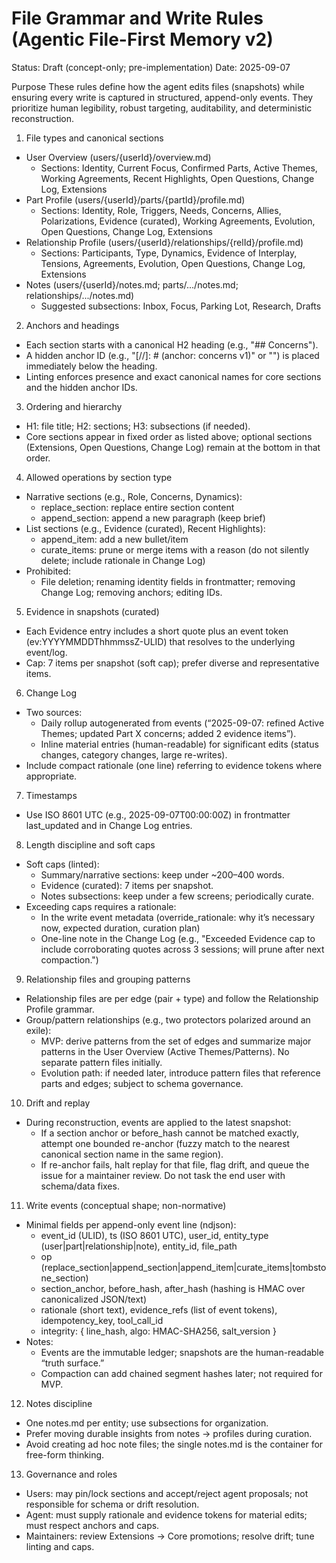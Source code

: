 # File Grammar and Write Rules (Agentic File-First Memory v2)

Status: Draft (concept-only; pre-implementation)
Date: 2025-09-07

Purpose
These rules define how the agent edits files (snapshots) while ensuring every write is captured in structured, append-only events. They prioritize human legibility, robust targeting, auditability, and deterministic reconstruction.

1) File types and canonical sections
- User Overview (users/{userId}/overview.md)
  - Sections: Identity, Current Focus, Confirmed Parts, Active Themes, Working Agreements, Recent Highlights, Open Questions, Change Log, Extensions
- Part Profile (users/{userId}/parts/{partId}/profile.md)
  - Sections: Identity, Role, Triggers, Needs, Concerns, Allies, Polarizations, Evidence (curated), Working Agreements, Evolution, Open Questions, Change Log, Extensions
- Relationship Profile (users/{userId}/relationships/{relId}/profile.md)
  - Sections: Participants, Type, Dynamics, Evidence of Interplay, Tensions, Agreements, Evolution, Open Questions, Change Log, Extensions
- Notes (users/{userId}/notes.md; parts/.../notes.md; relationships/.../notes.md)
  - Suggested subsections: Inbox, Focus, Parking Lot, Research, Drafts

2) Anchors and headings
- Each section starts with a canonical H2 heading (e.g., "## Concerns").
- A hidden anchor ID (e.g., "[//]: # (anchor: concerns v1)" or "<!-- @anchor: concerns v1 -->") is placed immediately below the heading.
- Linting enforces presence and exact canonical names for core sections and the hidden anchor IDs.

3) Ordering and hierarchy
- H1: file title; H2: sections; H3: subsections (if needed).
- Core sections appear in fixed order as listed above; optional sections (Extensions, Open Questions, Change Log) remain at the bottom in that order.

4) Allowed operations by section type
- Narrative sections (e.g., Role, Concerns, Dynamics):
  - replace_section: replace entire section content
  - append_section: append a new paragraph (keep brief)
- List sections (e.g., Evidence (curated), Recent Highlights):
  - append_item: add a new bullet/item
  - curate_items: prune or merge items with a reason (do not silently delete; include rationale in Change Log)
- Prohibited:
  - File deletion; renaming identity fields in frontmatter; removing Change Log; removing anchors; editing IDs.

5) Evidence in snapshots (curated)
- Each Evidence entry includes a short quote plus an event token (ev:YYYYMMDDThhmmssZ-ULID) that resolves to the underlying event/log.
- Cap: 7 items per snapshot (soft cap); prefer diverse and representative items.

6) Change Log
- Two sources:
  - Daily rollup autogenerated from events (“2025-09-07: refined Active Themes; updated Part X concerns; added 2 evidence items”).
  - Inline material entries (human-readable) for significant edits (status changes, category changes, large re-writes).
- Include compact rationale (one line) referring to evidence tokens where appropriate.

7) Timestamps
- Use ISO 8601 UTC (e.g., 2025-09-07T00:00:00Z) in frontmatter last_updated and in Change Log entries.

8) Length discipline and soft caps
- Soft caps (linted):
  - Summary/narrative sections: keep under ~200–400 words.
  - Evidence (curated): 7 items per snapshot.
  - Notes subsections: keep under a few screens; periodically curate.
- Exceeding caps requires a rationale:
  - In the write event metadata (override_rationale: why it’s necessary now, expected duration, curation plan)
  - One-line note in the Change Log (e.g., "Exceeded Evidence cap to include corroborating quotes across 3 sessions; will prune after next compaction.")

9) Relationship files and grouping patterns
- Relationship files are per edge (pair + type) and follow the Relationship Profile grammar.
- Group/pattern relationships (e.g., two protectors polarized around an exile):
  - MVP: derive patterns from the set of edges and summarize major patterns in the User Overview (Active Themes/Patterns). No separate pattern files initially.
  - Evolution path: if needed later, introduce pattern files that reference parts and edges; subject to schema governance.

10) Drift and replay
- During reconstruction, events are applied to the latest snapshot:
  - If a section anchor or before_hash cannot be matched exactly, attempt one bounded re-anchor (fuzzy match to the nearest canonical section name in the same region).
  - If re-anchor fails, halt replay for that file, flag drift, and queue the issue for a maintainer review. Do not task the end user with schema/data fixes.

11) Write events (conceptual shape; non-normative)
- Minimal fields per append-only event line (ndjson):
  - event_id (ULID), ts (ISO 8601 UTC), user_id, entity_type (user|part|relationship|note), entity_id, file_path
  - op (replace_section|append_section|append_item|curate_items|tombstone_section)
  - section_anchor, before_hash, after_hash (hashing is HMAC over canonicalized JSON/text)
  - rationale (short text), evidence_refs (list of event tokens), idempotency_key, tool_call_id
  - integrity: { line_hash, algo: HMAC-SHA256, salt_version }
- Notes:
  - Events are the immutable ledger; snapshots are the human-readable “truth surface.”
  - Compaction can add chained segment hashes later; not required for MVP.

12) Notes discipline
- One notes.md per entity; use subsections for organization.
- Prefer moving durable insights from notes → profiles during curation.
- Avoid creating ad hoc note files; the single notes.md is the container for free-form thinking.

13) Governance and roles
- Users: may pin/lock sections and accept/reject agent proposals; not responsible for schema or drift resolution.
- Agent: must supply rationale and evidence tokens for material edits; must respect anchors and caps.
- Maintainers: review Extensions → Core promotions; resolve drift; tune linting and caps.

